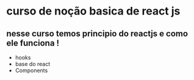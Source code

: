 <h1> curso de noção basica de react js  </h1>

<h2> nesse curso temos principio do reactjs e como ele funciona !</h2>

<ul>
 <li>hooks</li>
 <li>base do react</li>
 <li>Components </li>
</ul>
